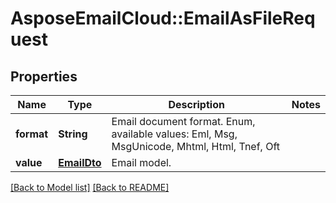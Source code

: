 # AsposeEmailCloud::EmailAsFileRequest
## Properties
Name | Type | Description | Notes
------------ | ------------- | ------------- | -------------
**format** | **String** | Email document format. Enum, available values: Eml, Msg, MsgUnicode, Mhtml, Html, Tnef, Oft | 
**value** | [**EmailDto**](EmailDto.md) | Email model.              | 



[[Back to Model list]](Models.md) [[Back to README]](README.md)


